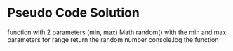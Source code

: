 # Pseudo Code Solution
function with 2 parameters (min, max)
Math.random() with the min and max parameters for range
return the random number
console.log the function